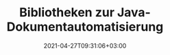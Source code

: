 ---
############################# Static ############################
layout: "product"
date: 2021-04-27T09:31:06+03:00
draft: false

product: "Total"
product_tag: "total"
platform: "Java"
platform_tag: "java"

############################# Head ############################
head_title: "Java-APIs zum Anzeigen, Konvertieren, Kommentieren, Signieren, Automatisieren und Durchsuchen von Dateiformaten"
head_description: "Verwenden Sie die Java-Versionen der GroupDocs-APIs zur Dokumentenbearbeitung, um sie in Ihre eigenen Plattformen und Java-Apps zu integrieren"

############################# Header ############################
title: "Bibliotheken zur Java-Dokumentautomatisierung"
description: "APIs zum Anzeigen, Exportieren, Kommentieren, Vergleichen, Signieren, Automatisieren und Suchen von Dokumenten aus jeder Java-Anwendung heraus."
button:
    enable: true

############################# SubMenu ############################
submenu:
  enable: true
  
  left:
      img_alt: "GroupDocs.Total for Java"
      image: "/border/groupdocs-total-java.svg"
      product: "GroupDocs.Total"
      platform: "Java"

  middle:
      button:
          # button loop
          - link: "#overview"
            text: "Überblick"

          # button loop
          - link: "#products"
            text: "Produkte"

          # button loop
          - link: "#features"
            text: "Merkmale"

          # button loop
          - link: "#support"
            text: "Support"

          # button loop
          - link: "https://purchase.groupdocs.com/pricing/total/java"
            text: "Preisgestaltung"

  right:
      link_download: "https://downloads.groupdocs.com/total"
      link_learn: "https://docs.groupdocs.com/total/java/"
      link_buy: "https://purchase.groupdocs.com"

############################# Überblick ############################
overview:
    enable: true
    content: |
      GroupDocs.Total für Java ist eine Zusammenstellung aller von GroupDocs angebotenen Java-APIs. Wir kompilieren es täglich, um sicherzustellen, dass es die aktuellsten Versionen jeder unserer Java-APIs enthält.
        
      With GroupDocs.Total for Java developers can use all our APIs with a single license. However, you can order any individual API as well. Die APIs we offer include

############################# Produkte ############################
products:
    enable: true
    title: "Produkte"
    description: "GroupDocs.Total für Java enthält die folgenden Dokumentbearbeitungs-APIs für Java:"

    product:
        # product loop
        - image: "/border/groupdocs-viewer-java.svg"
          img_alt: "GroupDocs.Viewer for Java"
          name: "GroupDocs.Viewer for Java"
          content: |
            Eine leistungsstarke Dokument-Viewer-API, mit der Sie über 50 Dokumentformate in Ihren Java-Anwendungen anzeigen können. Der Viewer kann auf zwei Arten arbeiten: Dokumente rastern oder in eine Kombination aus SVG, HTML und CSS konvertieren. Beide Methoden liefern High-Fidelity-Rendering.
              
            Zu den unterstützten Dateiformaten gehören Microsoft Office-, Visio-, Project- und Outlook-Dokumente, PDFs, AutoCAD, Bilddateien (TIFF, JPG, BMP, GIF, TIFF usw.) und mehr.
          link: "/viewer/java/"

        # product loop
        - image: "/border/groupdocs-annotation-java.svg"
          img_alt: "GroupDocs.Annotation for Java"
          name: "GroupDocs.Annotation for Java"
          content: |
            Eine flexible API, mit der Endbenutzer Microsoft Office-, PDF- und andere Dokumente in Ihren Java-Anwendungen kommentieren können. Die API wird mit einem umfassenden Satz von Markup-Tools geliefert, mit denen Endbenutzer Text und Bilder hervorheben, durchstreichen und kommentieren können.
          link: "/annotation/java/"

          # product loop
        - image: "/border/groupdocs-conversion-java.svg"
          img_alt: "GroupDocs.Conversion for Java"
          name: "GroupDocs.Conversion for Java"
          content: |
            Eine fortgeschrittene Klassen-API, mit der Sie aus Ihren Java-Anwendungen heraus zwischen über 50 Dokumentformaten hin und her konvertieren können. Die API unterstützt alle Microsoft Office Dokumentformate sowie PDF, HTML und gängige Bilddateiformate (TIFF, JPEG, GIF, PNG, BMP). Dokumente können einzeln nacheinander konvertiert oder einer Konvertierungswarteschlange hinzugefügt werden.
          link: "/conversion/java/"

          # product loop
        - image: "/border/groupdocs-comparison-java.svg"
          img_alt: "GroupDocs.Comparison for Java"
          name: "GroupDocs.Comparison for Java"
          content: |
            Mit dieser API können Endbenutzer schnell und einfach Unterschiede zwischen zwei Revisionen eines Dokuments finden. Es vergleicht hochgeladene Dokumente und zeigt Unterschiede zwischen ihnen über eine Diff-View-Benutzeroberfläche an. Unterschiede werden mithilfe der Redline-Ansicht hervorgehoben – ähnlich wie bei der Änderungsverfolgungsfunktion von Microsoft Word.
          link: "/comparison/java/"

          # product loop
        - image: "/border/groupdocs-signature-java.svg"
          img_alt: "GroupDocs.Signature for Java"
          name: "GroupDocs.Signature for Java"
          content: |
            Mit dieser API können Sie Ihre Apps nahtlos um die E-Signatur-Funktion erweitern. Ihre Benutzer können dann Dokumente elektronisch signieren lassen, indem sie nur einen Webbrowser verwenden. Detaillierte Audit-Trails, 256-Bit-SSL-Verschlüsselung und andere fortschrittliche Sicherheitsfunktionen sorgen dafür, dass signierte Dokumente privat und sicher bleiben, während eine assistentenähnliche Benutzeroberfläche den Signiervorgang schnell und einfach macht.
          link: "/signature/java/"

          # product loop
        - image: "/border/groupdocs-assembly-java.svg"
          img_alt: "GroupDocs.Assembly for Java"
          name: "GroupDocs.Assembly for Java"
          content: |
            GroupDocs.Assembly für Java-Engine ist eine Reihe von APIs zur Dokumentautomatisierung und Berichterstellung, die zum Erstellen benutzerdefinierter Dokumente aus Vorlagen entwickelt wurden. Die Java-Berichtsmaschine fügt die gegebenen Daten intelligent mit dem definierten Vorlagendokument zusammen und generiert ein Ausgabedokument basierend auf der Datenquelle im gleichen Format wie das Vorlagendokumentformat.
          link: "/assembly/java/"

          # product loop
        - image: "/border/groupdocs-metadata-java.svg"
          img_alt: "GroupDocs.Metadata for Java"
          name: "GroupDocs.Metadata for Java"
          content: |
            GroupDocs.Metadata for Java ist eine API zur Verwaltung von Dokumentmetadaten, die für alle grundlegenden Metadatenoperationen wie Anzeigen, Hinzufügen, Ändern und Entfernen von Metadaten entwickelt wurde. Metadaten-APIs unterstützen eine Reihe von Dateiformaten. Sie können das Eingabedokument laden und seine Metadaten dem Benutzer für Metadatenoperationen zugänglich machen.
          link: "/metadata/java/"

          # product loop
        - image: "/border/groupdocs-search-java.svg"
          img_alt: "GroupDocs.Search for Java"
          name: "GroupDocs.Search for Java"
          content: |
            GroupDocs.Search für Java – Dokumentsuch-APIs für erweiterte Abfragen mit Indizierungsfunktionen. Verwenden Sie die API in Java-Anwendungen für Dokumente wie Word, Excel, PowerPoint und PDF für den Volltextabruf und vieles mehr.
          link: "/search/java/"

          # product loop
        - image: "/border/groupdocs-parser-java.svg"
          img_alt: "GroupDocs.Parser for Java"
          name: "GroupDocs.Parser for Java"
          content: |
            GroupDocs.Parser für Java - Ein erweiterbarer Textextraktor und eine Parsing-API zum Lesen oder Analysieren von Dokumentinhalten und Metadateneigenschaften aus verschiedenen Dateiformaten. Es funktioniert einfach, indem es die Datei als Eingabe erhält und dann den rohen oder formatierten Text der Eingabedatei zusammen mit den Metadateneigenschaften abruft.
          link: "/parser/java/"

          # product loop
        - image: "/border/groupdocs-watermark-java.svg"
          img_alt: "GroupDocs.Watermark for Java"
          name: "GroupDocs.Watermark for Java"
          content: |
            GroupDocs.Watermark für Java ist eine Wasserzeichen-API für Dokumente zum Hinzufügen, Suchen und Entfernen von Wasserzeichen aus mehreren Dateiformaten. Die API unterstützt Text- und Bildwasserzeichentypen. Wasserzeichen, die von Drittanbieter-Software hinzugefügt wurden, können von dieser API leicht gesucht und entfernt werden, während es schwierig ist, Wasserzeichen zu entfernen, die mit dieser API von Drittanbieter-Tools hinzugefügt wurden.
          link: "/watermark/java/"

          # product loop
        - image: "/border/groupdocs-editor-java.svg"
          img_alt: "GroupDocs.Editor for Java"
          name: "GroupDocs.Editor for Java"
          content: |
            GroupDocs.Editor für Java ist eine leichtgewichtige API zum Bearbeiten mehrerer Dokumentformate in Form von HTML. Die Editor-API kann sowohl das Quelldokument in HTML übersetzen als auch bearbeitetes HTML im Quelldokumentformat speichern.
          link: "/editor/java/"

          # product loop
        - image: "/border/groupdocs-merger-java.svg"
          img_alt: "GroupDocs.Merger for Java"
          name: "GroupDocs.Merger for Java"
          content: |
            GroupDocs.Merger für Java ist eine API zum Zusammenführen und Verbinden von Dokumenten, um mehrere Dateien zu einer einzigen zu kombinieren und anzuordnen sowie Seiten in einem Dokument mit unterstütztem Format zu teilen, zu entfernen oder neu anzuordnen.
          link: "/merger/java/"

          # product loop
        - image: "/border/groupdocs-redaction-java.svg"
          img_alt: "GroupDocs.Redaction for Java"
          name: "GroupDocs.Redaction for Java"
          content: |
            Java-Dokumentschwärzungs-API zum Schützen oder Entfernen vertraulicher Informationen aus Word-, Excel-, PowerPoint-, Bild- und PDF-Dokumenten mithilfe von Text-, Metadaten- und Anmerkungsschwärzungstypen.
          link: "/redaction/java/"

############################# Merkmale ############################
features:
    enable: true
    title: "Advanced API Merkmale"

    feature:
      # feature loop
      - icon: "fas fa-file"
        content: "HTML-, Bild- und PDF-Darstellung von Dokumenten"

      # feature loop
      - icon: "fas fa-water"
        content: "Wasserzeichen: Fügen Sie allen Seiten und Bildern der Ausgabe Text als Wasserzeichen hinzu"

      # feature loop
      - icon: "fas fa-pen"
        content: "Native Word- und PDF-Anmerkungen"
      
      # feature loop
      - icon: "fas fa-tools"
        content: "Umfassender Satz von Anmerkungswerkzeugen"

      # feature loop
      - icon: "fas fa-envelope"
        content: "Kommentieren Sie E-Mail-, HTML- und Bilddokumente"

      # feature loop
      - icon: "fas fa-bolt"
        content: "Schnelle und genaue Konvertierung von Dokumenten"

      # feature loop
      - icon: "fas fa-key"
        content: "Vergleicht Dokumentinhalte, passwortgeschützte Dateien, Schriftarten und Wasserzeichen"

      # feature loop
      - icon: "fas fa-save"
        content: "Speichern Sie die Zusammenfassung der Unterschiede im DOC- oder DOCX-Format"

      # feature loop
      - icon: "fas fa-upload"
        content: "Unterschriften hochladen, tippen oder zeichnen"

      # feature loop
      - icon: "fas fa-file-signature"
        content: "Überprüfung digitaler Signaturen für alle Arten"

      # feature loop
      - icon: "fas fa-server"
        content: "Generieren Sie Dokumente aus mehr als einer Datenquelle"

      # feature loop
      - icon: "fas fa-eraser"
        content: "Analysieren und entfernen Sie versteckte Metadaten in mehreren Dokumentformaten"

      # feature loop
      - icon: "fas fa-search-plus"
        content: "Suchen und vergleichen Sie Metadaten"

      # feature loop
      - icon: "fas fa-file-excel"
        content: "Metadaten nach Excel/CSV exportieren"

      # feature loop
      - icon: "fas fa-lock"
        content: "Textextraktion aus passwortgeschützten Dateien"

      # feature loop
      - icon: "fas fa-search-minus"
        content: "Suchen und entfernen Sie das Text-/Bild-Wasserzeichen"

      # feature loop
      - icon: "fas fa-file-image"
        content: "Bearbeiten Sie mehrere Dokumentformate"

      # feature loop
      - icon: "fas fa-file-alt"
        content: "Kombinieren Sie mehrere Dateien zu einer einzigen"

############################# Support ############################
support:
    enable: true

############################# Solutions ############################
solutions:
    enable: false
    title: "GroupDocs.Total for Java bietet individuelle Lösungen für"

    solution:
        # solution loop
        - img_alt: "GroupDocs.Viewer for Java"
          image: "/border/groupdocs-viewer-java.svg"
          product: "GroupDocs.Viewer"
          platform: "Java"
          link: "/viewer/java/"
        
        # solution loop
        - img_alt: "GroupDocs.Annotation for Java"
          image: "/border/groupdocs-annotation-java.svg"
          product: "GroupDocs.Annotation"
          platform: "Java"
          link: "/annotation/java/"

        # solution loop
        - img_alt: "GroupDocs.Conversion for Java"
          image: "/border/groupdocs-conversion-java.svg"
          product: "GroupDocs.Conversion"
          platform: "Java"
          link: "/conversion/java/"

        # solution loop
        - img_alt: "GroupDocs.Comparison for Java"
          image: "/border/groupdocs-comparison-java.svg"
          product: "GroupDocs.Comparison"
          platform: "Java"
          link: "/comparison/java/"

        # solution loop
        - img_alt: "GroupDocs.Signature for Java"
          image: "/border/groupdocs-signature-java.svg"
          product: "GroupDocs.Signature"
          platform: "Java"
          link: "/signature/java/"

        # solution loop
        - img_alt: "GroupDocs.Assembly for Java"
          image: "/border/groupdocs-assembly-java.svg"
          product: "GroupDocs.Assembly"
          platform: "Java"
          link: "/assembly/java/"

        # solution loop
        - img_alt: "GroupDocs.Metadata for Java"
          image: "/border/groupdocs-metadata-java.svg"
          product: "GroupDocs.Metadata"
          platform: "Java"
          link: "/metadata/java/"

        # solution loop
        - img_alt: "GroupDocs.Search for Java"
          image: "/border/groupdocs-search-java.svg"
          product: "GroupDocs.Search"
          platform: "Java"
          link: "/search/java/"

        # solution loop
        - img_alt: "GroupDocs.Parser for Java"
          image: "/border/groupdocs-parser-java.svg"
          product: "GroupDocs.Parser"
          platform: "Java"
          link: "/parser/java/"

        # solution loop
        - img_alt: "GroupDocs.Watermark for Java"
          image: "/border/groupdocs-watermark-java.svg"
          product: "GroupDocs.Watermark"
          platform: "Java"
          link: "/watermark/java/"

        # solution loop
        - img_alt: "GroupDocs.Editor for Java"
          image: "/border/groupdocs-editor-java.svg"
          product: "GroupDocs.Editor"
          platform: "Java"
          link: "/editor/java/"

        # solution loop
        - img_alt: "GroupDocs.Merger for Java"
          image: "/border/groupdocs-merger-java.svg"
          product: "GroupDocs.Merger"
          platform: "Java"
          link: "/merger/java/"

        # solution loop
        - img_alt: "GroupDocs.Redaction for Java"
          image: "/border/groupdocs-redaction-java.svg"
          product: "GroupDocs.Redaction"
          platform: "Java"
          link: "/redaction/java/"

############################# Back to top ###############################
back_to_top:
  enable: true
---